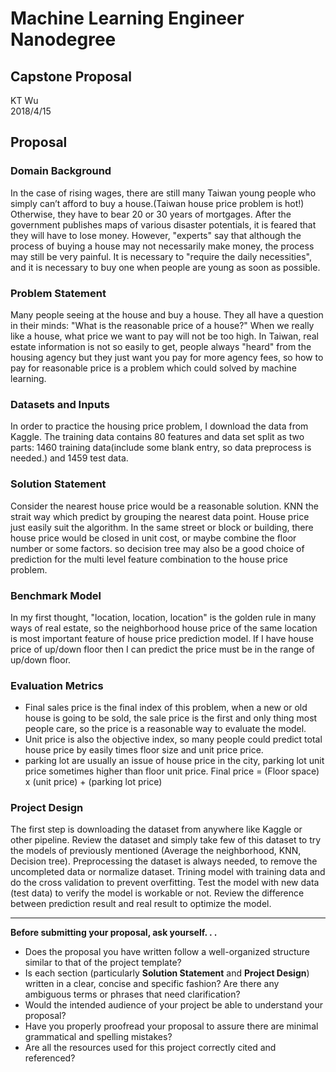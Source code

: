 # Machine Learning Engineer Nanodegree
## Capstone Proposal
KT Wu  
2018/4/15

## Proposal


### Domain Background


In the case of rising wages, there are still many Taiwan young people who simply can’t afford to buy a house.(Taiwan house price problem is hot!) Otherwise, they have to bear 20 or 30 years of mortgages. After the government publishes maps of various disaster potentials, it is feared that they will have to lose money. However, "experts" say that although the process of buying a house may not necessarily make money, the process may still be very painful. It is necessary to "require the daily necessities", and it is necessary to buy one when people are young as soon as possible.


### Problem Statement


Many people seeing at the house and buy a house. They all have a question in their minds: "What is the reasonable price of a house?" When we really like a house, what price we want to pay will not be too high. In Taiwan, real estate information is not so easily to get, people always "heard" from the housing agency but they just want you pay for more agency fees, so how to pay for reasonable price is a problem which could solved by machine learning. 


### Datasets and Inputs


In order to practice the housing price problem, I download the data from Kaggle. The training data contains 80 features and data set split as two parts: 1460 training data(include some blank entry, so data preprocess is needed.) and 1459 test data. 

### Solution Statement

Consider the nearest house price would be a reasonable solution. KNN the strait way which predict by grouping the nearest data point. House price just easily suit the algorithm. In the same street or block or building, there house price would be closed in unit cost, or maybe combine the floor number or some factors. so decision tree may also be a good choice of prediction for the multi level feature combination to the house price problem. 

### Benchmark Model

In my first thought, "location, location, location" is the golden rule in many ways of real estate, so the neighborhood house price of the same location is most important feature of house price prediction model. If I have house price of up/down floor then I can predict the price must be in the range of up/down floor.
### Evaluation Metrics

- Final sales price is the final index of this problem, when a new or old house is going to be sold, the sale price is the first and only thing most people care, so the price is a reasonable way to evaluate the model.
- Unit price is also the objective index, so many people could predict total house price by easily times floor size and unit price price.
- parking lot are usually an issue of house price in the city, parking lot unit price sometimes higher than floor unit price.
Final price = (Floor space) x (unit price) + (parking lot price) 

### Project Design

The first step is downloading the dataset from anywhere like Kaggle or other pipeline. Review the dataset and simply take few of this dataset to try the models of previously mentioned (Average the neighborhood, KNN, Decision tree). Preprocessing the dataset is always needed, to remove the uncompleted data or normalize dataset. Trining model with training data and do the cross validation to prevent overfitting. Test the model with new data (test data) to verify the model is workable or not. Review the difference between prediction result and real result to optimize the model.

-----------

**Before submitting your proposal, ask yourself. . .**

- Does the proposal you have written follow a well-organized structure similar to that of the project template?
- Is each section (particularly **Solution Statement** and **Project Design**) written in a clear, concise and specific fashion? Are there any ambiguous terms or phrases that need clarification?
- Would the intended audience of your project be able to understand your proposal?
- Have you properly proofread your proposal to assure there are minimal grammatical and spelling mistakes?
- Are all the resources used for this project correctly cited and referenced?


